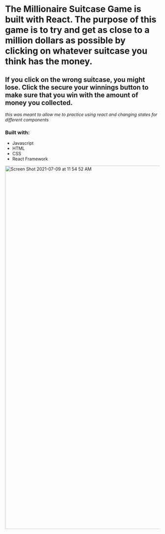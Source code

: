 # The Millionaire Suitcase Game is built with React. The purpose of this game is to try and get as close to a million dollars as possible by clicking on whatever suitcase you think has the money.
## If you click on the wrong suitcase, you might lose. Click the secure your winnings button to make sure that you win with the amount of money you collected.

*this was meant to allow me to practice using react and changing states for different components*

### Built with: 
* Javascript
* HTML
* CSS 
* React Framework


<img width="1180" alt="Screen Shot 2021-07-09 at 11 54 52 AM" src="https://user-images.githubusercontent.com/82613778/125105548-91337f00-e0ac-11eb-8744-b710e985c2bb.png">
